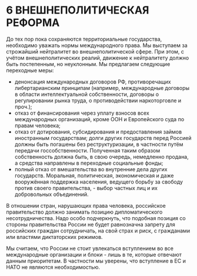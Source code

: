 # 6 ВНЕШНЕПОЛИТИЧЕСКАЯ РЕФОРМА

До тех пор пока сохраняются территориальные государства, необходимо уважать нормы международного права. Мы выступаем за строжайший нейтралитет во внешнеполитической сфере. При этом, с учётом внешнеполитических реалий, движение к нейтралитету должно быть постепенным, но неуклонным. Мы предлагаем следующие переходные меры:

* денонсация международных договоров РФ, противоречащих либертарианским принципам \(например, международные договоры в области интеллектуальной собственности, договоры о регулировании рынка труда, о противодействии наркоторговле и проч.\);
* отказ от финансирования через уплату взносов всех международных организаций, кроме ООН и Европейского суда по правам человека;
* отказ от дотирования, субсидирования и предоставления займов иностранным государствам; долги других государств перед Россией должны быть погашены без реструктуризации, в частности путём передачи госсобственности. Полученная таким образом собственность должна быть, в свою очередь, немедленно продана, а средства направлены в переходные социальные фонды;
* полный отказ от вмешательства во внутренние дела других государств. Моральная, политическая, экономическая и даже вооружённая поддержка населения, ведущего борьбу за свободу против своего правительства, - выбор частных лиц и их добровольных объединений.

В отношении стран, нарушающих права человека, российское правительство должно занимать позицию дипломатического несотрудничества. Надо особо подчеркнуть, что подобная позиция со стороны правительства России не будет равнозначна запрету для российских граждан сотрудничать, на свой страх и риск, с гражданами или властями диктаторских режимов. 

Мы считаем, что России не стоит увлекаться вступлением во все международные организации и блоки - лишь в те, которые отвечают данным приоритетам. В частности мы уверены, что вступление в ЕС и НАТО не являются необходимостью.

